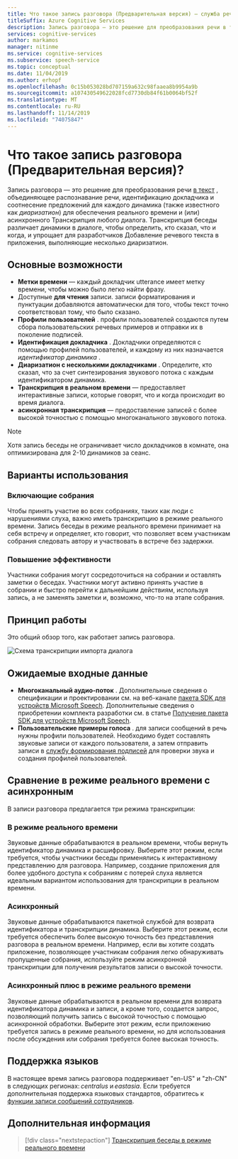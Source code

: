 ```yaml
---
title: Что такое запись разговора (Предварительная версия) — служба речи
titleSuffix: Azure Cognitive Services
description: Запись разговора — это решение для преобразования речи в текст, объединяющее распознавание речи, идентификацию докладчика и соотнесение предложений для каждого динамика (также известного как диаризатион), чтобы обеспечить в режиме реального времени и (или) асинхронную транскрипцию любого разговора.
services: cognitive-services
author: markamos
manager: nitinme
ms.service: cognitive-services
ms.subservice: speech-service
ms.topic: conceptual
ms.date: 11/04/2019
ms.author: erhopf
ms.openlocfilehash: 0c15b053028bd707159a632c98faaea8b9954a9b
ms.sourcegitcommit: a107430549622028fcd7730db84f61b0064bf52f
ms.translationtype: MT
ms.contentlocale: ru-RU
ms.lasthandoff: 11/14/2019
ms.locfileid: "74075847"
---
```

# <a name="what-is-conversation-transcription-preview"></a>Что такое запись разговора (Предварительная версия)?

Запись разговора — это решение для преобразования речи [в текст](speech-to-text.md) , объединяющее распознавание речи, идентификацию докладчика и соотнесение предложений для каждого динамика (также известного как _диаризатион_) для обеспечения реального времени и (или) асинхронного Транскрипция любого диалога. Транскрипция беседы различает динамики в диалоге, чтобы определить, кто сказал, что и когда, и упрощает для разработчиков Добавление речевого текста в приложения, выполняющие несколько диаризатион.

## <a name="key-features"></a>Основные возможности

- **Метки времени** — каждый докладчик utterance имеет метку времени, чтобы можно было легко найти фразу.
- Доступные **для чтения** записи. записи форматирования и пунктуации добавляются автоматически для того, чтобы текст точно соответствовал тому, что было сказано.
- **Профили пользователей** . профили пользователей создаются путем сбора пользовательских речевых примеров и отправки их в поколение подписей.
- **Идентификация докладчика** . Докладчики определяются с помощью профилей пользователей, и каждому из них назначается _идентификатор динамика_ .
- **Диаризатион с несколькими докладчиками** . Определите, кто сказал, что за счет синтезирования звукового потока с каждым идентификатором динамика.
- **Транскрипция в реальном времени** — предоставляет интерактивные записи, которые говорят, что и когда происходит во время диалога.
- **асинхронная транскрипция** — предоставление записей с более высокой точностью с помощью многоканального звукового потока.

> [!NOTE]
> Хотя запись беседы не ограничивает число докладчиков в комнате, она оптимизирована для 2-10 динамиков за сеанс.

## <a name="use-cases"></a>Варианты использования

### <a name="inclusive-meetings"></a>Включающие собрания

Чтобы принять участие во всех собраниях, таких как люди с нарушениями слуха, важно иметь транскрипцию в режиме реального времени. Запись беседы в режиме реального времени принимает на себя встречу и определяет, кто говорит, что позволяет всем участникам собрания следовать автору и участвовать в встрече без задержки.

### <a name="improved-efficiency"></a>Повышение эффективности

Участники собрания могут сосредоточиться на собрании и оставлять заметки о беседах. Участники могут активно принять участие в собрании и быстро перейти к дальнейшим действиям, используя запись, а не заменять заметки и, возможно, что-то на этапе собрания.

## <a name="how-it-works"></a>Принцип работы

Это общий обзор того, как работает запись разговора.

![Схема транскрипции импорта диалога](media/scenarios/conversation-transcription-service.png)

## <a name="expected-inputs"></a>Ожидаемые входные данные

- **Многоканальный аудио-поток** . Дополнительные сведения о спецификации и проектировании см. на веб-канале [пакета SDK для устройств Microsoft Speech](https://aka.ms/cts/microphone). Дополнительные сведения о приобретении комплекта разработки см. в статье [Получение пакета SDK для устройств Microsoft Speech](https://aka.ms/cts/getsdk).
- **Пользовательские примеры голоса** . для записи сообщений в речь нужны профили пользователей. Необходимо будет составлять звуковые записи от каждого пользователя, а затем отправить записи в [службу формирования подписей](https://aka.ms/cts/signaturegenservice) для проверки звука и создания профилей пользователей.

## <a name="real-time-vs-asynchronous"></a>Сравнение в режиме реального времени с асинхронным

В записи разговора предлагается три режима транскрипции:

### <a name="real-time"></a>В режиме реального времени

Звуковые данные обрабатываются в реальном времени, чтобы вернуть идентификатор динамика и расшифровку. Выберите этот режим, если требуется, чтобы участники беседы применялись к интерактивному представлению для разговора. Например, создание приложения для более удобного доступа к собраниям с потерей слуха является идеальным вариантом использования для транскрипции в реальном времени.

### <a name="asynchronous"></a>Асинхронный

Звуковые данные обрабатываются пакетной службой для возврата идентификатора и транскрипции динамика. Выберите этот режим, если требуется обеспечить более высокую точность без представления разговора в реальном времени. Например, если вы хотите создать приложение, позволяющее участникам собрания легко обнаруживать пропущенные собрания, используйте режим асинхронной транскрипции для получения результатов записи о высокой точности.

### <a name="real-time-plus-asynchronous"></a>Асинхронный плюс в режиме реального времени

Звуковые данные обрабатываются в реальном времени для возврата идентификатора динамика и записи, а кроме того, создается запрос, позволяющий получить запись с высокой точностью с помощью асинхронной обработки. Выберите этот режим, если приложению требуется запись в режиме реального времени, но для использования после обсуждения или собрания требуется более высокая точность.

## <a name="language-support"></a>Поддержка языков

В настоящее время запись разговора поддерживает "en-US" и "zh-CN" в следующих регионах: *centralus* и *eastasia*. Если требуется дополнительная поддержка языковых стандартов, обратитесь к [функции записи сообщений сотрудников](mailto:CTSFeatureCrew@microsoft.com).

## <a name="next-steps"></a>Дополнительная информация

> [!div class="nextstepaction"]
> [Транскрипция беседы в режиме реального времени](how-to-use-conversation-transcription-service.md)
